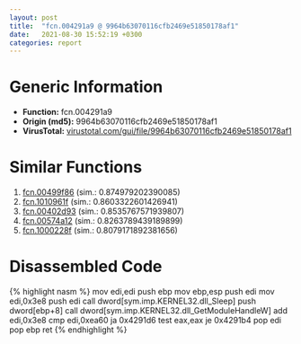 ```yaml
---
layout: post
title:  "fcn.004291a9 @ 9964b63070116cfb2469e51850178af1"
date:   2021-08-30 15:52:19 +0300
categories: report
---
```


# Generic Information
- **Function:** fcn.004291a9
- **Origin (md5):** 9964b63070116cfb2469e51850178af1
- **VirusTotal:** [virustotal.com/gui/file/9964b63070116cfb2469e51850178af1][virustotal_ref]



# Similar Functions

1. [fcn.00499f86][similar_1_ref] (sim.: 0.874979202390085)
2. [fcn.1010961f][similar_2_ref] (sim.: 0.8603322601426941)
3. [fcn.00402d93][similar_3_ref] (sim.: 0.8535767571939807)
4. [fcn.00574a12][similar_4_ref] (sim.: 0.8263789439189899)
5. [fcn.1000228f][similar_5_ref] (sim.: 0.8079171892381656)


# Disassembled Code

{% highlight nasm %}
mov edi,edi
push ebp
mov ebp,esp
push edi
mov edi,0x3e8
push edi
call dword[sym.imp.KERNEL32.dll_Sleep]
push dword[ebp+8]
call dword[sym.imp.KERNEL32.dll_GetModuleHandleW]
add edi,0x3e8
cmp edi,0xea60
ja 0x4291d6
test eax,eax
je 0x4291b4
pop edi
pop ebp
ret 
{% endhighlight %}


[similar_1_ref]: /report/fcn.00499f86@279a61b1e76da49531f1f16fd1102a2d
[similar_2_ref]: /report/fcn.1010961f@89dc67d2f980e8488f97b1bf8cb24258
[similar_3_ref]: /report/fcn.00402d93@eb7f7fa38880dd66bab8caf5987e5b1a
[similar_4_ref]: /report/fcn.00574a12@c60344b51fa39a329b92557d24ff7670
[similar_5_ref]: /report/fcn.1000228f@dc3e2cdf680078d293de3e2d92ba613c
[virustotal_ref]: https://www.virustotal.com/gui/file/9964b63070116cfb2469e51850178af1